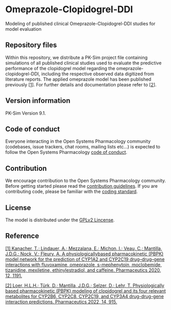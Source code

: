 # Omeprazole-Clopidogrel-DDI
Modeling of published clinical Omeprazole-Clopidogrel-DDI studies for model evaluation

## Repository files
Within this repository, we distribute a PK-Sim project file containing simulations of all published clinical studies used to evaluate the predictive performance of the clopidogrel model regarding the omeprazole-clopidogrel-DDI, including the respective observed data digitized from literature reports. The applied omeprazole model has been published previously [[1](https://www.mdpi.com/1999-4923/12/12/1191)]. For further details and documentation please refer to [[2](https://www.mdpi.com/1999-4923/14/5/915)].

## Version information

PK-Sim Version 9.1.


## Code of conduct

Everyone interacting in the Open Systems Pharmacology community (codebases, issue trackers, chat rooms, mailing lists etc...) is expected to follow the Open Systems Pharmacology [code of conduct](https://github.com/Open-Systems-Pharmacology/Suite/blob/master/CODE_OF_CONDUCT.md#contributor-covenant-code-of-conduct).

## Contribution

We encourage contribution to the Open Systems Pharmacology community. Before getting started please read the [contribution guidelines](https://github.com/Open-Systems-Pharmacology/Suite/blob/master/CONTRIBUTING.md#ways-to-contribute). If you are contributing code, please be familiar with the [coding standard](https://github.com/Open-Systems-Pharmacology/Suite/blob/master/CODING_STANDARDS.md#visual-studio-settings).

## License 
The model is distributed under the [GPLv2 Lincense](https://github.com/Open-Systems-Pharmacology/Suite/blob/develop/LICENSE).

## Reference
[[1] Kanacher, T.; Lindauer, A.; Mezzalana, E.; Michon, I.; Veau, C.; Mantilla, J.D.G.; Nock, V.; Fleury, A. A physiologicallybased
pharmacokinetic (PBPK) model network for the prediction of CYP1A2 and CYP2C19 drug–drug–gene interactions with
fluvoxamine, omeprazole, s-mephenytoin, moclobemide, tizanidine, mexiletine, ethinylestradiol, and caffeine. Pharmaceutics
2020, 12, 1191.](https://www.mdpi.com/1999-4923/12/12/1191)

[[2] Loer, H.L.H.; Türk, D.; Mantilla, J.D.G.; Selzer, D.; Lehr, T. Physiologically based pharmacokinetic (PBPK) modeling of clopidogrel and its four relevant metabolites for CYP2B6, CYP2C8, CYP2C19, and CYP3A4 drug-drug-gene interaction predictions. Pharmaceutics 2022, 14, 915.](https://www.mdpi.com/1999-4923/14/5/915)
